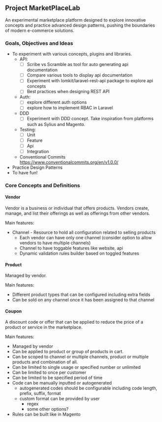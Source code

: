 ## Project MarketPlaceLab

An experimental marketplace platform designed to explore innovative concepts and practice advanced design patterns, pushing the boundaries of modern e-commerce solutions.

### Goals, Objectives and Ideas

* To experiment with various concepts, plugins and libraries.
  * API:
    * [ ] Scribe vs Scramble as tool for auto generating api documentation
    * [ ] Compare various tools to display api documentation 
    * [ ] Experiment with lomkit/laravel-rest-api package to explore api concepts
    * [ ] Best practices when designing REST API
  * Auth:
    * [ ] explore different auth options 
    * [ ] explore how to implement RBAC in Laravel
  * DDD
    * [ ] Experiment with DDD concept. Take inspiration from platforms such as Sylius and Magento.
  * Testing:
    * [ ] Unit
    * [ ] Feature
    * [ ] Api
    * [ ] Integration
  * Conventional Commits https://www.conventionalcommits.org/en/v1.0.0/
* Practice Design Patterns
* To have fun!

### Core Concepts and Definitions

#### Vendor
Vendor is a business or individual that offers products. Vendors create, manage, and list their offerings as well as offerings from other vendors.

Main features:
* Channel - Resource to hold all configuration  related to selling products
  * Each vendor can have only one channel (consider option to allow vendors  to have multiple channels)
  * Channel to have toggable features like website, api 
  * Dynamic validation rules builder based  on toggled features

#### Product
Managed by vendor. 

Main features:
* Different product types that can be configured including extra fields
* Can be sold on any channel once it has been assigned to that channel


#### Coupon 
A discount code or offer that can be applied to reduce the price of a product or service in the marketplace.

Main  features:
* Managed by vendor
* Can be applied to product or group of products in cart.
* Can be scoped to channel or multiple channels, product or multiple products and combination of all.
* Can be limited to single usage or specified number or unlimited 
* Can be limited to once per customer
* Can be limited to be specified period of time
* Code can be manually inputted or autogenerated
  * autogenerated codes should be configurable including code length, prefix, suffix, format
  * custom format can be provided by user
    * regex
    * some other options?
* Rules can be built like in Magento
